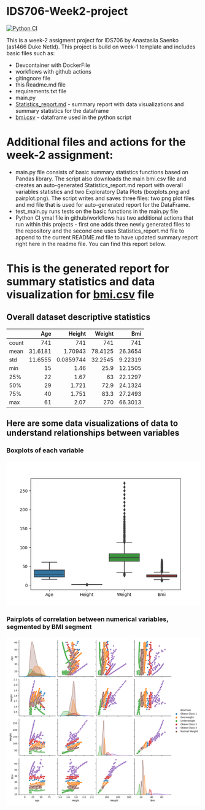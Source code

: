 # IDS706-Week2-project

[![Python CI](https://github.com/nogibjj/as1466_week2_DE/actions/workflows/main.yml/badge.svg)](https://github.com/nogibjj/as1466_week2_DE/actions/workflows/main.yml)

This is a week-2 assigment project for IDS706 by Anastasiia Saenko (as1466 Duke NetId).
This project is build on week-1 template and includes basic files such as: 

* Devcontainer with DockerFile
* workflows with github actions
* gitingnore file
* this Readme.md file
* requirements.txt file
* main.py
* [Statistics_report.md](https://github.com/nogibjj/as1466_week2_DE/blob/main/Statistics_report.md) - summary report with data visualizations and summary statistics for the dataframe
* [bmi.csv](https://github.com/nogibjj/as1466_week2_DE/blob/main/bmi.csv) - dataframe used in the python script 

# Additional files and actions for the week-2 assignment: 

* main.py file consists of basic summary statistics functions based on Pandas library. The script also downloads the main bmi.csv file and creates an auto-generated Statistics_report.md report with overall variables statistics and two Exploratory Data Plots (boxplots.png and pairplot.png). The script writes and saves three files: two png plot files and md file that is used for auto-generated report for the DataFrame. 
* test_main.py runs tests on the basic functions in the main.py file
* Python CI ymal file in github/workflows has two additional actions that run within this projects - first one adds three newly generated files to the repository and the second one uses Statistics_report.md file to append to the current README.md file to have updated summary report right here in the readme file. You can find this report below. 

# This is the generated report for summary statistics and data visualization for [bmi.csv](https://github.com/nogibjj/as1466_week2_DE/blob/main/bmi.csv) file

## Overall dataset descriptive statistics

|       |      Age |      Height |   Weight |       Bmi |
|:------|---------:|------------:|---------:|----------:|
| count | 741      | 741         | 741      | 741       |
| mean  |  31.6181 |   1.70943   |  78.4125 |  26.3654  |
| std   |  11.6555 |   0.0859744 |  32.2545 |   9.22319 |
| min   |  15      |   1.46      |  25.9    |  12.1505  |
| 25%   |  22      |   1.67      |  63      |  22.1297  |
| 50%   |  29      |   1.721     |  72.9    |  24.1324  |
| 75%   |  40      |   1.751     |  83.3    |  27.2493  |
| max   |  61      |   2.07      | 270      |  66.3013  |

## Here are some data visualizations of data to understand relationships between variables

### Boxplots of each variable
![Boxplot](boxplots.png)



### Pairplots of correlation between numerical variables, segmented by BMI segment

![Variable Correlations](pairplot.png)

